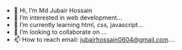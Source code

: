 - 👋 Hi, I’m Md Jubair Hossain
- 👀 I’m interested in web development...
- 🌱 I’m currently learning html, css, javascript...
- 💞️ I’m looking to collaborate on ...
- 📫 How to reach email: jubairhossain0604@gmail.com....

<!---
JubaStriker/JubaStriker is a ✨ special ✨ repository because its `README.md` (this file) appears on your GitHub profile.
You can click the Preview link to take a look at your changes.
--->
